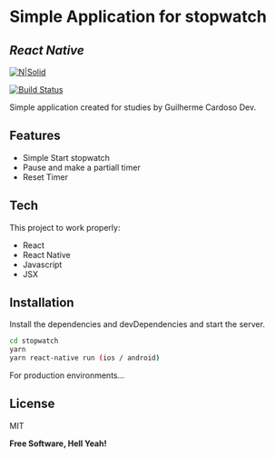 # Simple Application for stopwatch
## _React Native_

[![N|Solid](https://www.pngkit.com/png/detail/222-2224799_react-native-development-react-native-logo-png.png)](#)

[![Build Status](https://travis-ci.org/joemccann/dillinger.svg?branch=master)](#)

Simple application created for studies by Guilherme Cardoso Dev.

## Features

- Simple Start stopwatch
- Pause and make a partiall timer
- Reset Timer


## Tech

This project to work properly:

- React
- React Native
- Javascript
- JSX


## Installation

Install the dependencies and devDependencies and start the server.

```sh
cd stopwatch
yarn
yarn react-native run (ios / android)
```

For production environments...


## License

MIT

**Free Software, Hell Yeah!**